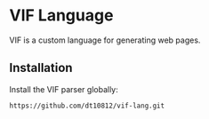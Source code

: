 # VIF Language

VIF  is a custom language for generating web pages.

## Installation

Install the VIF parser globally:

```bash
https://github.com/dt10812/vif-lang.git
